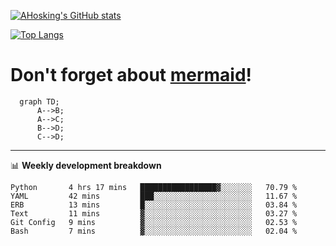 [![AHosking's GitHub stats](https://github-readme-stats.vercel.app/api?username=ahosking&count_private=true&show_icons=true&theme=onedark&hide_rank=true&include_all_commits=true)](https://github.com/ahosking)

[![Top Langs](https://github-readme-stats.vercel.app/api/top-langs/?username=ahosking&layout=compact&theme=onedark)](https://github.com/ahosking)


# Don't forget about [mermaid](https://github.blog/2022-02-14-include-diagrams-markdown-files-mermaid/)!

```mermaid
  graph TD;
      A-->B;
      A-->C;
      B-->D;
      C-->D;
```
-------

📊 **Weekly development breakdown**

<!--START_SECTION:waka-->

```text
Python       4 hrs 17 mins   █████████████████▓░░░░░░░   70.79 %
YAML         42 mins         ███░░░░░░░░░░░░░░░░░░░░░░   11.67 %
ERB          13 mins         █░░░░░░░░░░░░░░░░░░░░░░░░   03.84 %
Text         11 mins         ▓░░░░░░░░░░░░░░░░░░░░░░░░   03.27 %
Git Config   9 mins          ▓░░░░░░░░░░░░░░░░░░░░░░░░   02.53 %
Bash         7 mins          ▓░░░░░░░░░░░░░░░░░░░░░░░░   02.04 %
```

<!--END_SECTION:waka-->

